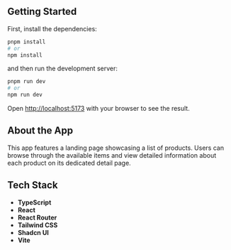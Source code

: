 ## Getting Started

First, install the dependencies:

```bash
pnpm install
# or
npm install
```

and then run the development server:

```bash
pnpm run dev
# or
npm run dev
```

Open [http://localhost:5173](http://localhost:5173) with your browser to see the result.

## About the App

This app features a landing page showcasing a list of products. Users can browse through the available items and view detailed information about each product on its dedicated detail page.

## Tech Stack

- **TypeScript**
- **React**
- **React Router**
- **Tailwind CSS**
- **Shadcn UI**
- **Vite**

